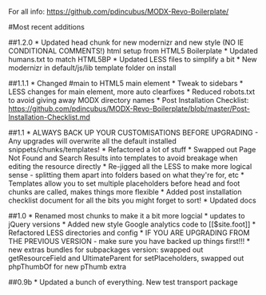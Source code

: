 For all info: https://github.com/pdincubus/MODX-Revo-Boilerplate/

#Most recent additions

##1.2.0
    * Updated head chunk for new modernizr and new style (NO IE CONDITIONAL COMMENTS!) html setup from HTML5 Boilerplate
    * Updated humans.txt to match HTML5BP
    * Updated LESS files to simplify a bit
    * New modernizr in default/js/lib template folder on install

##1.1.1
    * Changed #main to HTML5 main element
    * Tweak to sidebars
    * LESS changes for main element, more auto clearfixes
    * Reduced robots.txt to avoid giving away MODX directory names
    * Post Installation Checklist: https://github.com/pdincubus/MODX-Revo-Boilerplate/blob/master/Post-Installation-Checklist.md

##1.1
    * ALWAYS BACK UP YOUR CUSTOMISATIONS BEFORE UPGRADING - Any upgrades will overwrite all the default installed snippets/chunks/templates!
    * Refactored a lot of stuff
    * Swapped out Page Not Found and Search Results into templates to avoid breakage when editing the resource directly
    * Re-jigged all the LESS to make more logical sense - splitting them apart into folders based on what they're for, etc
    * Templates allow you to set multiple placeholders before head and foot chunks are called, makes things more flexible
    * Added post installation checklist document for all the bits you might forget to sort!
    * Updated docs

##1.0
    * Renamed most chunks to make it a bit more logcial
    * updates to jQuery versions
    * Added new style Google analytics code to [[$site.foot]]
    * Refactored LESS directories and config
    * IF YOU ARE UPGRADING FROM THE PREVIOUS VERSION - make sure you have backed up things first!!!
    * new extras bundles for subpackages version: swapped out getResourceField and UltimateParent for setPlaceholders, swapped out phpThumbOf for new pThumb extra

##0.9b
    * Updated a bunch of everything. New test transport package
